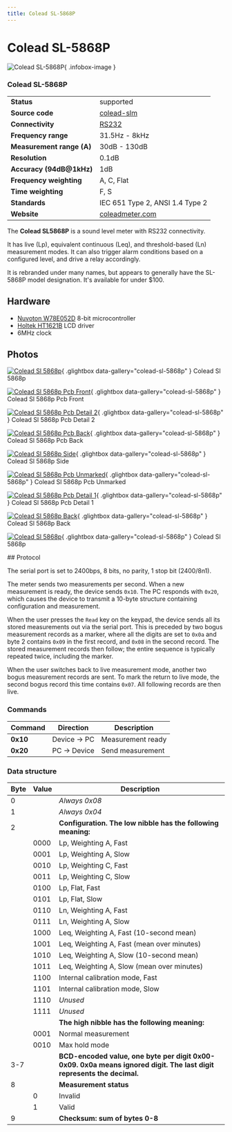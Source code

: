```yaml
---
title: Colead SL-5868P
---
```


# Colead SL-5868P

<div class="infobox" markdown>

![Colead SL-5868P](./img/Colead_SL-5868P.jpg){ .infobox-image }

### Colead SL-5868P

| | |
|---|---|
| **Status** | supported |
| **Source code** | [colead-slm](https://github.com/OpenTraceLab/OpenTraceCapture/tree/main/src/hardware/colead-slm) |
| **Connectivity** | [RS232](https://sigrok.org/wiki/Device_cables#Colead_SL-5868P_cables) |
| **Frequency range** | 31.5Hz - 8kHz |
| **Measurement range (A)** | 30dB - 130dB |
| **Resolution** | 0.1dB |
| **Accuracy (94dB@1kHz)** | 1dB |
| **Frequency weighting** | A, C, Flat |
| **Time weighting** | F, S |
| **Standards** | IEC 651 Type 2, ANSI 1.4 Type 2 |
| **Website** | [coleadmeter.com](http://www.coleadmeter.com/view3.asp?goodsname=Multifunctional%20Sound%20Level%20Meter%20SL-5868P&amp;id2=226) |

</div>

The **Colead SL5868P** is a sound level meter with RS232 connectivity.

It has live (Lp), equivalent continuous (Leq), and threshold-based (Ln) measurement modes. It can also trigger alarm conditions based on a configured level, and drive a relay accordingly.

It is rebranded under many names, but appears to generally have the SL-5868P model designation. It's available for under $100.

## Hardware
- [Nuvoton W78E052D](http://www.nuvoton.com/NuvotonMOSS/Community/ProductInfo.aspx?tp_GUID=4119224f-5a2b-4861-a2aa-4e7895c6a532) 8-bit microcontroller
- [Holtek HT1621B](http://www.holtek.com/english/docum/consumer/1621.htm) LCD driver
- 6MHz clock

## Photos

<div class="photo-grid" markdown>

[![Colead Sl 5868p](./img/Colead_SL-5868P.jpg)](./img/Colead_SL-5868P.jpg "Colead Sl 5868p"){ .glightbox data-gallery="colead-sl-5868p" }
<span class="caption">Colead Sl 5868p</span>

[![Colead Sl 5868p Pcb Front](./img/Colead_SL-5868P_PCB_front.jpg)](./img/Colead_SL-5868P_PCB_front.jpg "Colead Sl 5868p Pcb Front"){ .glightbox data-gallery="colead-sl-5868p" }
<span class="caption">Colead Sl 5868p Pcb Front</span>

[![Colead Sl 5868p Pcb Detail 2](./img/Colead_SL-5868P_PCB_detail_2.jpg)](./img/Colead_SL-5868P_PCB_detail_2.jpg "Colead Sl 5868p Pcb Detail 2"){ .glightbox data-gallery="colead-sl-5868p" }
<span class="caption">Colead Sl 5868p Pcb Detail 2</span>

[![Colead Sl 5868p Pcb Back](./img/Colead_SL-5868P_PCB_back.jpg)](./img/Colead_SL-5868P_PCB_back.jpg "Colead Sl 5868p Pcb Back"){ .glightbox data-gallery="colead-sl-5868p" }
<span class="caption">Colead Sl 5868p Pcb Back</span>

[![Colead Sl 5868p Side](./img/Colead_SL-5868P_side.jpg)](./img/Colead_SL-5868P_side.jpg "Colead Sl 5868p Side"){ .glightbox data-gallery="colead-sl-5868p" }
<span class="caption">Colead Sl 5868p Side</span>

[![Colead Sl 5868p Pcb Unmarked](./img/Colead_SL-5868P_PCB_unmarked.jpg)](./img/Colead_SL-5868P_PCB_unmarked.jpg "Colead Sl 5868p Pcb Unmarked"){ .glightbox data-gallery="colead-sl-5868p" }
<span class="caption">Colead Sl 5868p Pcb Unmarked</span>

[![Colead Sl 5868p Pcb Detail 1](./img/Colead_SL-5868P_PCB_detail_1.jpg)](./img/Colead_SL-5868P_PCB_detail_1.jpg "Colead Sl 5868p Pcb Detail 1"){ .glightbox data-gallery="colead-sl-5868p" }
<span class="caption">Colead Sl 5868p Pcb Detail 1</span>

[![Colead Sl 5868p Back](./img/Colead_SL-5868P_back.jpg)](./img/Colead_SL-5868P_back.jpg "Colead Sl 5868p Back"){ .glightbox data-gallery="colead-sl-5868p" }
<span class="caption">Colead Sl 5868p Back</span>

[![Colead Sl 5868p](./img/Colead_SL-5868P.jpg)](./img/Colead_SL-5868P.png "Colead Sl 5868p"){ .glightbox data-gallery="colead-sl-5868p" }
<span class="caption">Colead Sl 5868p</span>

</div>
## Protocol

The serial port is set to 2400bps, 8 bits, no parity, 1 stop bit (2400/8n1).

The meter sends two measurements per second. When a new measurement is ready, the device sends `0x10`. The PC responds with `0x20`, which causes the device to transmit a 10-byte structure containing configuration and measurement.

When the user presses the `Read` key on the keypad, the device sends all its stored measurements out via the serial port. This is preceded by two bogus measurement records as a marker, where all the digits are set to `0x0a` and byte 2 contains `0x09` in the first record, and `0x08` in the second record. The stored measurement records then follow; the entire sequence is typically repeated twice, including the marker.

When the user switches back to live measurement mode, another two bogus measurement records are sent. To mark the return to live mode, the second bogus record this time contains `0x07`. All following records are then live.

### Commands
| Command | Direction | Description |
|---|---|---|
| **0x10** | Device -> PC | Measurement ready |
| **0x20** | PC -> Device | Send measurement |

### Data structure
| Byte | Value | Description |
|---|---|---|
| 0 |  | *Always 0x08* |
| 1 |  | *Always 0x04* |
| 2 |  | **Configuration. The low nibble has the following meaning:** |
|  | 0000 | Lp, Weighting A, Fast |
|  | 0001 | Lp, Weighting A, Slow |
|  | 0010 | Lp, Weighting C, Fast |
|  | 0011 | Lp, Weighting C, Slow |
|  | 0100 | Lp, Flat, Fast |
|  | 0101 | Lp, Flat, Slow |
|  | 0110 | Ln, Weighting A, Fast |
|  | 0111 | Ln, Weighting A, Slow |
|  | 1000 | Leq, Weighting A, Fast (10-second mean) |
|  | 1001 | Leq, Weighting A, Fast (mean over minutes) |
|  | 1010 | Leq, Weighting A, Slow (10-second mean) |
|  | 1011 | Leq, Weighting A, Slow (mean over minutes) |
|  | 1100 | Internal calibration mode, Fast |
|  | 1101 | Internal calibration mode, Slow |
|  | 1110 | *Unused* |
|  | 1111 | *Unused* |
|  |  | **The high nibble has the following meaning:** |
|  | 0001 | Normal measurement |
|  | 0010 | Max hold mode |
| 3-7 |  | **BCD-encoded value, one byte per digit 0x00-0x09. 0x0a means ignored digit. The last digit represents the decimal.** |
| 8 |  | **Measurement status** |
|  | 0 | Invalid |
|  | 1 | Valid |
| 9 |  | **Checksum: sum of bytes 0-8** |

